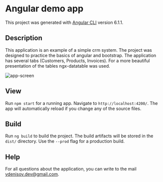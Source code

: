 # Angular demo app

This project was generated with [Angular CLI](https://github.com/angular/angular-cli) version 6.1.1.

## Description

This application is an example of a simple crm system. The project was designed to practice the basics of angular and bootstrap. The application has several tabs (Customers, Products, Invoices). For a more beautiful presentation of the tables ngx-datatable was used.



![app-screen](/home/vdenisov/study/app-screen.png)

## View

Run `npm start` for a running app. Navigate to `http://localhost:4200/`. The app will automatically reload if you change any of the source files.

## Build

Run `ng build` to build the project. The build artifacts will be stored in the `dist/` directory. Use the `--prod` flag for a production build.

## Help

For all questions about the application, you can write to the mail vdenisov.dev@gmail.com.
